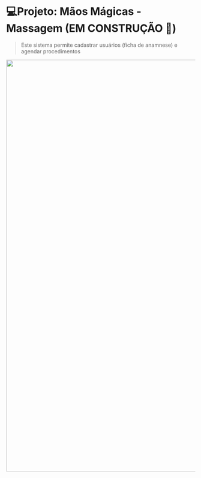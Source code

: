 # 💻Projeto: Mãos Mágicas - Massagem (EM CONSTRUÇÃO 🚧)
><p>Este sistema permite cadastrar usuários (ficha de anamnese) e agendar procedimentos</p>

<img width="1100" src="/public/img/home-page.gif"> </br>

